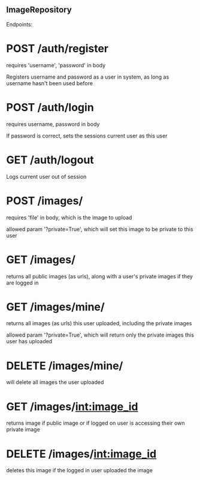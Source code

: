 ## ImageRepository

Endpoints:

# POST /auth/register
requires 'username', 'password' in body

Registers username and password as a user in system, as long as username hasn't been used before

# POST /auth/login
requires username, password in body

If password is correct, sets the sessions current user as this user

# GET /auth/logout
Logs current user out of session


# POST /images/
requires 'file' in body, which is the image to upload

allowed param '?private=True', which will set this image to be private to this user

# GET /images/
returns all public images (as urls), along with a user's private images if they are logged in

# GET /images/mine/
returns all images (as urls) this user uploaded, including the private images

allowed param '?private=True', which will return only the private images this user has uploaded

# DELETE /images/mine/
will delete all images the user uploaded

# GET /images/<int:image_id>
returns image if public image or if logged on user is accessing their own private image

# DELETE /images/<int:image_id>
deletes this image if the logged in user uploaded the image
